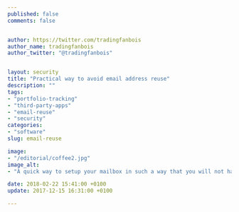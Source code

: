 ```yaml
---
published: false
comments: false


author: https://twitter.com/tradingfanbois
author_name: tradingfanbois
author_twitter: "@tradingfanbois"


layout: security
title: "Practical way to avoid email address reuse"
description: ""
tags:
- "portfolio-tracking"
- "third-party-apps"
- "email-reuse"
- "security"
categories:
- "software"
slug: email-reuse

image:
- "/editorial/coffee2.jpg"
image_alt:
- "A quick way to setup your mailbox in such a way that you will not have to reuse your email address again. Coffee image via Pexels."

date: 2018-02-22 15:41:00 +0100
update: 2017-12-15 16:31:00 +0100

---
```

